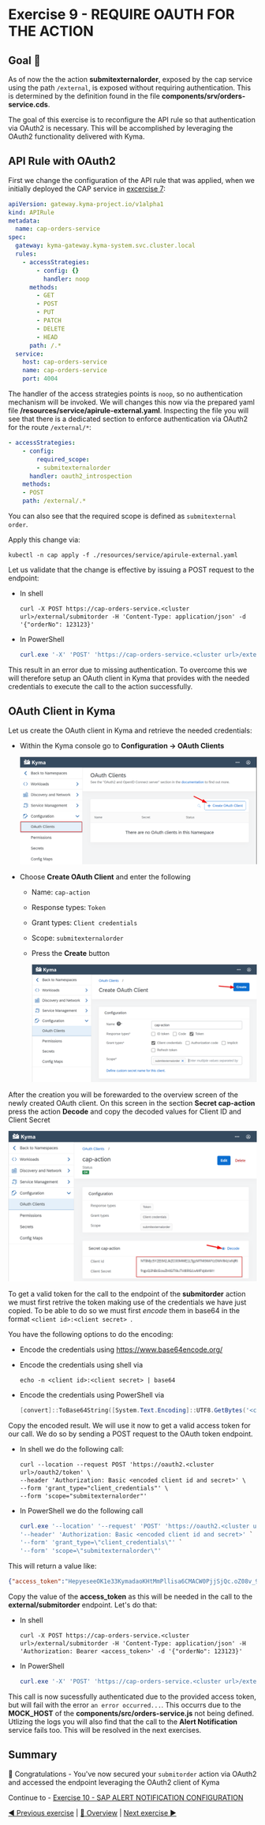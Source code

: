 # Exercise 9 - REQUIRE OAUTH FOR THE ACTION

## Goal 🎯

As of now the the action **submitexternalorder**, exposed by the cap service using the path `/external`, is exposed without requiring authentication. This is determined by the definition found in the file **components/srv/orders-service.cds**.

The goal of this exercise is to reconfigure the API rule so that authentication via OAuth2 is necessary. This will be accomplished by leveraging the OAuth2 functionality delivered with Kyma.

## API Rule with OAuth2

First we change the configuration of the API rule that was applied, when we initially deployed the CAP service in [excercise 7](../ex7/README.md):

```yaml
apiVersion: gateway.kyma-project.io/v1alpha1
kind: APIRule
metadata:
  name: cap-orders-service
spec:
  gateway: kyma-gateway.kyma-system.svc.cluster.local
  rules:
    - accessStrategies:
        - config: {}
          handler: noop
      methods:
        - GET
        - POST
        - PUT
        - PATCH
        - DELETE
        - HEAD
      path: /.*
  service:
    host: cap-orders-service
    name: cap-orders-service
    port: 4004
```

The handler of the access strategies points is `noop`, so no authentication mechanism will be invoked. We will changes this now via the prepared yaml file **/resources/service/apirule-external.yaml**. Inspecting the file you will see that there is a dedicated section to enforce authentication via OAuth2 for the route `/external/*`:

```yaml
- accessStrategies:
    - config:
        required_scope:
        - submitexternalorder
      handler: oauth2_introspection
    methods:
    - POST
    path: /external/.*
```

You can also see that the required scope is defined as `submitexternal order`.

Apply this change via:

```shell
kubectl -n cap apply -f ./resources/service/apirule-external.yaml
```

Let us validate that the change is effective by issuing a POST request to the endpoint:

- In shell

  ```shell
  curl -X POST https://cap-orders-service.<cluster url>/external/submitorder -H 'Content-Type: application/json' -d '{"orderNo": 123123}'
  ```

- In PowerShell

  ```powershell
  curl.exe '-X' 'POST' 'https://cap-orders-service.<cluster url>/external/submitorder' '-H' 'Content-Type: application/json' '-d' '{\"orderNo\": 123123}'
  ```

This result in an error due to missing authentication. To overcome this we will therefore setup an OAuth client in Kyma that provides with the needed credentials to execute the call to the action successfully.

## OAuth Client in Kyma

Let us create the OAuth client in Kyma and retrieve the needed credentials:

- Within the Kyma console go to **Configuration -> OAuth Clients**

  ![Kyma Console OAuth Client](./images/kyma_OAuth_Step1.png)

- Choose **Create OAuth Client** and enter the following

  - Name: `cap-action`
  - Response types: `Token`
  - Grant types: `Client credentials`
  - Scope: `submitexternalorder`
  - Press the **Create** button

    ![Kyma Create OAuth Client](./images/kyma_OAuth_Step2.png)

After the creation you will be forewarded to the overview screen of the newly created OAuth client. On this screen in the section **Secret cap-action** press the action **Decode** and copy the decoded values for Client ID and Client Secret

![Kyma Copy Secrets](./images/kyma_OAuth_Step3.png)

To get a valid token for the call to the endpoint of the **submitorder** action we must first retrive the token making use of the credentials we have just copied. To be able to do so we must first _encode_ them in base64 in the format `<client id>:<client secret> `.

You have the following options to do the encoding:

- Encode the credentials using https://www.base64encode.org/
- Encode the credentials using shell via

  ```shell
  echo -n <client id>:<client secret> | base64
  ```

- Encode the credentials using PowerShell via

  ```powershell
  [convert]::ToBase64String([System.Text.Encoding]::UTF8.GetBytes('<client id>:<client secret>'))
  ```

Copy the encoded result. We will use it now to get a valid access token for our call. We do so by sending a POST request to the OAuth token endpoint.

- In shell we do the following call:

  ```shell
  curl --location --request POST 'https://oauth2.<cluster url>/oauth2/token' \
  --header 'Authorization: Basic <encoded client id and secret>' \
  --form 'grant_type="client_credentials"' \
  --form 'scope="submitexternalorder"'
  ```

- In PowerShell we do the following call

  ```powershell
  curl.exe '--location' '--request' 'POST' 'https://oauth2.<cluster url>/oauth2/token' `
  '--header' 'Authorization: Basic <encoded client id and secret>' `
  '--form' 'grant_type=\"client_credentials\"' `
  '--form' 'scope=\"submitexternalorder\"'
  ```

This will return a value like:

```json
{"access_token":"HepyeseeOK1e33KymadaoKHtMmPllisa6CMACW0PjjSjQc.oZ08v_9gvNM17CoolSL3lFlYcX8z-HT7i7cG_rq1vapGGk","expires_in":3599,"scope":"submitexternalorder","token_type":"bearer"}%
```

Copy the value of the **access_token** as this will be needed in the call to the **external/submitorder** endpoint. Let's do that:

- In shell

  ```shell
  curl -X POST https://cap-orders-service.<cluster url>/external/submitorder -H 'Content-Type: application/json' -H 'Authorization: Bearer <access_token>' -d '{"orderNo": 123123}'
  ```

- In PowerShell

  ```powershell
  curl.exe '-X' 'POST' 'https://cap-orders-service.<cluster url>/external/submitorder' '-H' 'Content-Type: application/json' '-H' 'Authorization: Bearer <access_token>' '-d' '{\"orderNo\": 123123}'
  ```

This call is now sucessfully authenticated due to the provided access token, but will fail with the error `an error occurred...`. This occurrs due to the **MOCK_HOST** of the **components/src/orders-service.js** not being defined. Utlizing the logs you will also find that the call to the **Alert Notification** service fails too. This will be resolved in the next exercises.

## Summary

🎉 Congratulations - You've now secured your `submitorder` action via OAuth2 and accessed the endpoint leveraging the OAuth2 client of Kyma

Continue to - [Exercise 10 - SAP ALERT NOTIFICATION CONFIGURATION](../ex8/README.md)

[◀ Previous exercise](../ex8/README.md) | [🔼 Overview](../../README.md) | [Next exercise ▶](../ex10/README.md)
